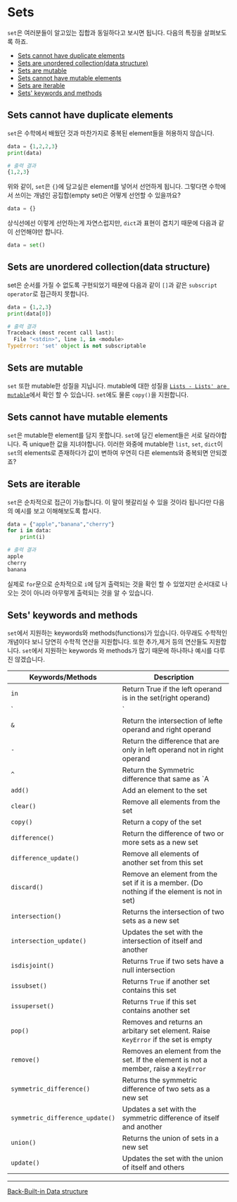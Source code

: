 # Sets

`set`은 여러분들이 알고있는 집합과 동일하다고 보시면 됩니다. 다음의 특징을 살펴보도록 하죠.

- [Sets cannot have duplicate elements](#Sets-cannot-have-duplicate-elements)
- [Sets are unordered collection(data structure)](#Sets-are-unordered-collection(data-structure))
- [Sets are mutable](#Sets-are-mutable)
- [Sets cannot have mutable elements](#Sets-cannot-have-mutable-elements)
- [Sets are iterable](#Sets-are-iterable)
- [Sets' keywords and methods](#Sets'-keywords-and-methods)

## Sets cannot have duplicate elements

`set`은 수학에서 배웠던 것과 마찬가지로 중복된 element들을 허용하지 않습니다.

```python
data = {1,2,2,3}
print(data)
```

```python
# 출력 결과
{1,2,3}
```

위와 같이, `set`은 `{}`에 담고싶은 element를 넣어서 선언하게 됩니다. 그렇다면 수학에서 쓰이는 개념인 공집합(empty set)은 어떻게 선언할 수 있을까요?

```python
data = {}
```

상식선에선 이렇게 선언하는게 자연스럽지만, `dict`과 표현이 겹치기 때문에 다음과 같이 선언해야만 합니다.

```python
data = set()
```

## Sets are unordered collection(data structure)

set은 순서를 가질 수 없도록 구현되었기 때문에 다음과 같이 `[]`과 같은 `subscript operator`로 접근하지 못합니다.

```python
data = {1,2,3}
print(data[0])
```

```python
# 출력 결과
Traceback (most recent call last):
  File "<stdin>", line 1, in <module>
TypeError: 'set' object is not subscriptable
```

## Sets are mutable

`set` 또한 mutable한 성질을 지닙니다. mutable에 대한 성질을 [`Lists - Lists' are mutable`](./Lists.md#Lists'-are-mutabled)에서 확인 할 수 있습니다. `set`에도 물론 `copy()`을 지원합니다.

## Sets cannot have mutable elements

`set`은 mutable한 element를 담지 못합니다. `set`에 담긴 element들은 서로 달라야합니다. 즉 unique한 값을 지녀야합니다. 이러한 와중에 mutable한 `list`, `set`, `dict`이 `set`의 elements로 존재하다가 값이 변하여 우연히 다른 elements와 중복되면 안되겠죠?

## Sets are iterable

`set`은 순차적으로 접근이 가능합니다. 이 말이 헷갈리실 수 있을 것이라 됩니다만 다음의 예시를 보고 이해해보도록 합시다.

```python
data = {"apple","banana","cherry"}
for i in data:
    print(i)
```

```python
# 출력 결과
apple
cherry
banana
```

실제로 `for`문으로 순차적으로 `i`에 담겨 출력되는 것을 확인 할 수 있었지만 순서대로 나오는 것이 아니라 아무렇게 출력되는 것을 알 수 있습니다. 

## Sets' keywords and methods

`set`에서 지원하는 keywords와 methods(functions)가 있습니다. 아무래도 수학적인 개념이다 보니 당연히 수학적 연산을 지원합니다. 또한 추가,제거 등의 연산들도 지원합니다. `set`에서 지원하는 keywords 와 methods가 많기 때문에 하나하나 예시를 다루진 않겠습니다.

| Keywords/Methods                | Description                                                  |
| ------------------------------- | ------------------------------------------------------------ |
| `in`                            | Return True if the left operand is in the set(right operand) |
| `|`                             | Return the union of left operand and right operand           |
| `&`                             | Return the intersection of lefte operand and right operand   |
| `-`                             | Return the difference that are only in left operand not in right operand |
| `^`                             | Return the Symmetric difference that same as `A|B - A&B`     |
| `add()`                         | Add an element to the set                                    |
| `clear()`                       | Remove all elements from the set                             |
| `copy()`                        | Return a copy of the set                                     |
| `difference()`                  | Return the difference of two or more sets as a new set       |
| `difference_update()`           | Remove all elements of another set from this set             |
| `discard()`                     | Remove an element from the set if it is a member. (Do nothing if the element is not in set) |
| `intersection()`                | Returns the intersection of two sets as a new set            |
| `intersection_update()`         | Updates the set with the intersection of itself and another  |
| `isdisjoint()`                  | Returns `True` if two sets have a null intersection          |
| `issubset()`                    | Returns `True` if another set contains this set              |
| `issuperset()`                  | Returns `True` if this set contains another set              |
| `pop()`                         | Removes and returns an arbitary set element. Raise `KeyError` if the set is empty |
| `remove()`                      | Removes an element from the set. If the element is not a member, raise a `KeyError` |
| `symmetric_difference()`        | Returns the symmetric difference of two sets as a new set    |
| `symmetric_difference_update()` | Updates a set with the symmetric difference of itself and another |
| `union()`                       | Returns the union of sets in a new set                       |
| `update()`                      | Updates the set with the union of itself and others          |

---

[Back-Built-in Data structure](./Built-in-Data-structure.md)